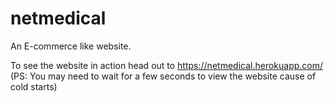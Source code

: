 # netmedical
An E-commerce like website.

To see the website in action head out to https://netmedical.herokuapp.com/
(PS: You may need to wait for a few seconds to view the website cause of cold starts)

